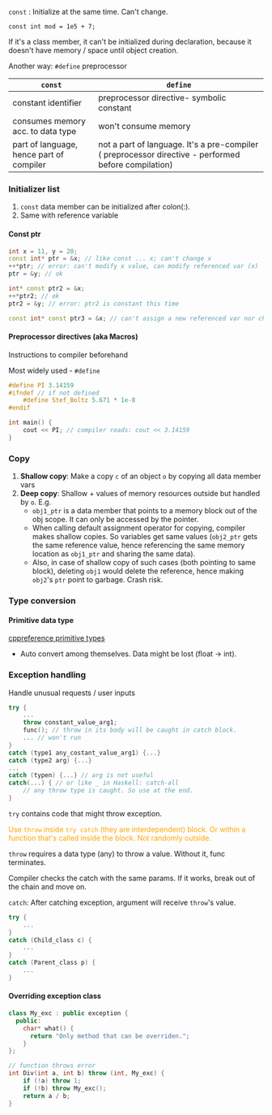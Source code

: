 `const` : Initialize at the same time. Can't change.

`const int mod = 1e5 + 7;`

If it's a class member, it can't be initialized during declaration, because it doesn't have memory / space until object creation.

Another way: `#define` preprocessor

`const` | `define`
| -- | --
constant identifier | preprocessor directive- symbolic constant
consumes memory acc. to data type | won't consume memory
part of language, hence part of compiler | not a part of language. It's a pre-compiler ( preprocessor directive - performed before compilation)

### Initializer list
1. `const` data member can be initialized after colon(:).
2. Same with reference variable

#### Const ptr
```cpp
int x = 11, y = 20;
const int* ptr = &x; // like const ... x; can't change x
++*ptr; // error: can't modify x value, can modify referenced var (x)
ptr = &y; // ok

int* const ptr2 = &x;
++*ptr2; // ok
ptr2 = &y; // error: ptr2 is constant this time

const int* const ptr3 = &x; // can't assign a new referenced var nor change value of x
```

#### Preprocessor directives (aka Macros)
Instructions to compiler beforehand

Most widely used - `#define`

```cpp
#define PI 3.14159
#ifndef // if not defined
    #define Stef_Boltz 5.671 * 1e-8
#endif

int main() {
    cout << PI; // compiler reads: cout << 3.14159
}
```

### Copy

1. **Shallow copy**: Make a copy `c` of an object `o` by copying all data member vars
2. **Deep copy**: Shallow + values of memory resources outside but handled by `o`. E.g.
    - `obj1_ptr` is a data member that points to a memory block out of the obj scope. It can only be accessed by the pointer.
    - When calling default assignment operator for copying, compiler makes shallow copies. So variables get same values (`obj2_ptr` gets the same reference value, hence referencing the same memory location as `obj1_ptr` and sharing the same data).
    - Also, in case of shallow copy of such cases (both pointing to same block), deleting `obj1` would delete the reference, hence making `obj2`'s `ptr` point to garbage. Crash risk.


### Type conversion

#### Primitive data type
[cppreference primitive types](https://en.cppreference.com/w/cpp/language/types)
- Auto convert among themselves. Data might be lost (float -> int).

### Exception handling
Handle unusual requests / user inputs
```cpp
try {
    ...
    throw constant_value_arg1;
    func(); // throw in its body will be caught in catch block.
    ... // won't run
}
catch (type1 any_costant_value_arg1) {...}
catch (type2 arg) {...}
...
catch (typen) {...} // arg is not useful
catch(...) { // or like _ in Haskell: catch-all
    // any throw type is caught. So use at the end.
}
```
`try` contains code that might throw exception.

<span style = "color:orange;">Use `throw` inside `try catch` (they are interdependent) block. Or within a function that's called inside the block. Not randomly outside.</span>

`throw` requires a data type (any) to throw a value. Without it, func terminates.

Compiler checks the catch with the same params. If it works, break out of the chain and move on.

`catch`: After catching exception, argument will receive `throw`'s value.

```cpp
try {
    ...
}
catch (Child_class c) {
    ...
}
catch (Parent_class p) {
    ...
}
```

#### Overriding exception class

```cpp
class My_exc : public exception {
  public:
    char* what() {
      return "Only method that can be overriden.";
    }
};

// function throws error
int Div(int a, int b) throw (int, My_exc) {
    if (!a) throw 1;
    if (!b) throw My_exc();
    return a / b;
}
```
